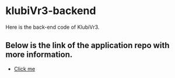 # klubiVr3-backend

Here is the back-end code of KlubiVr3.

## Below is the link of the application repo with more information.

- [Click me](https://github.com/onomdev/klubiVr3)
